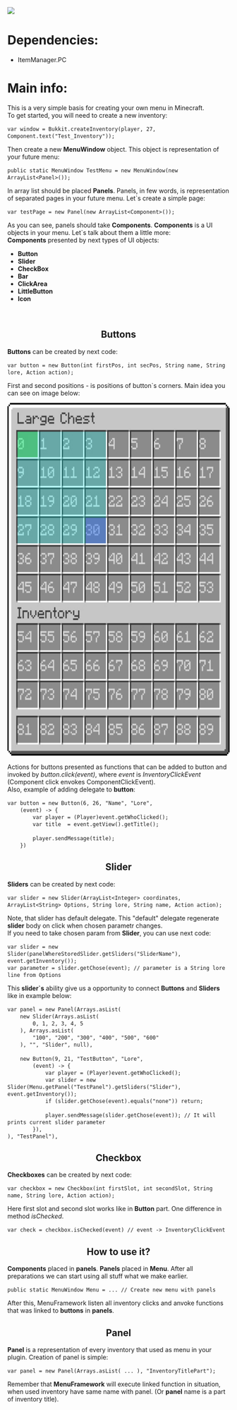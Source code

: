 [![](https://jitpack.io/v/j1sk1ss/MenuFramework.PC.svg)](https://jitpack.io/#j1sk1ss/MenuFramework.PC)

# **Dependencies:**</br>
- ItemManager.PC</br>

# **Main info:**
This is a very simple basis for creating your own menu in Minecraft.</br>
To get started, you will need to create a new inventory: </br>

    var window = Bukkit.createInventory(player, 27, Component.text("Test_Inventory"));

Then create a new **MenuWindow** object. This object is representation of your future menu: </br>

    public static MenuWindow TestMenu = new MenuWindow(new ArrayList<Panel>());

In array list should be placed **Panels**. Panels, in few words, is representation of separated pages in your future menu. Let`s create a simple page:

    var testPage = new Panel(new ArrayList<Component>());

As you can see, panels should take **Components**. **Components** is a UI objects in your menu. Let`s talk about them a little more:</br>
**Components** presented by next types of UI objects:</br>
- **Button**
- **Slider**
- **CheckBox**
- **Bar**
- **ClickArea**
- **LittleButton**
- **Icon**
</br>



<h2 align="center"> Buttons </h2>

**Buttons** can be created by next code:</br>

    var button = new Button(int firstPos, int secPos, String name, String lore, Action action);

First and second positions - is positions of button`s corners. Main idea you can see on image below:</br>
<p align="center">
  <img width="600" height="800" src="https://github.com/j1sk1ss/MenuFramework.PC/blob/master/covers/ButtonCoordinates.jpg">
</p>

Actions for buttons presented as functions that can be added to button and invoked by *button.click(event)*, where *event* is *InventoryClickEvent* (Component click envokes ComponentClickEvent). </br>
Also, example of adding delegate to **button**:

    var button = new Button(6, 26, "Name", "Lore",
        (event) -> {
            var player = (Player)event.getWhoClicked();
            var title  = event.getView().getTitle();

            player.sendMessage(title);
        })



<h2 align="center"> Slider </h2>

**Sliders** can be created by next code:</br>

    var slider = new Slider(ArrayList<Integer> coordinates, ArrayList<String> Options, String lore, String name, Action action);

Note, that slider has default delegate. This "default" delegate regenerate **slider** body on click when chosen parametr changes. </br>
If you need to take chosen param from **Slider**, you can use next code:</br>

    var slider = new Slider(panelWhereStoredSlider.getSliders("SliderName"), event.getInventory());
    var parameter = slider.getChose(event); // parameter is a String lore line from Options

This **slider`s** ability give us a opportunity to connect **Buttons** and **Sliders** like in example below:</br>

    var panel = new Panel(Arrays.asList(
        new Slider(Arrays.asList(
            0, 1, 2, 3, 4, 5
        ), Arrays.asList(
            "100", "200", "300", "400", "500", "600"   
        ), "", "Slider", null),
    
        new Button(9, 21, "TestButton", "Lore",
            (event) -> {
                var player = (Player)event.getWhoClicked();
                var slider = new Slider(Menu.getPanel("TestPanel").getSliders("Slider"), event.getInventory());
                if (slider.getChose(event).equals("none")) return;
    
                player.sendMessage(slider.getChose(event)); // It will prints current slider parameter
            }),
    ), "TestPanel"),



<h2 align="center"> Checkbox </h2>

**Checkboxes** can be created by next code:</br>

    var checkbox = new Checkbox(int firstSlot, int secondSlot, String name, String lore, Action action);

Here first slot and second slot works like in **Button** part. One difference in method *isChecked*.

    var check = checkbox.isChecked(event) // event -> InventoryClickEvent


<h2 align="center"> How to use it? </h2>

**Components** placed in **panels**. **Panels** placed in **Menu**. After all preparations we can start using all stuff what we make earlier.</br>

    public static MenuWindow Menu = ... // Create new menu with panels

After this, MenuFramework listen all inventory clicks and anvoke functions that was linked to **buttons** in **panels**.

<h2 align="center"> Panel </h2>

**Panel** is a representation of every inventory that used as menu in your plugin. Creation of panel is simple:

    var panel = new Panel(Arrays.asList( ... ), "InventoryTitlePart");

Remember that **MenuFramework** will execute linked function in situation, when used inventory have same name with panel. (Or **panel** name is a part of inventory title).

